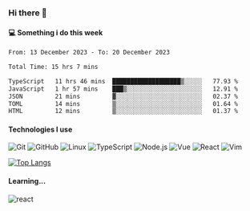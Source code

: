 ### Hi there 👋

#### 💻 Something i do this week

<!--START_SECTION:waka-->

```txt
From: 13 December 2023 - To: 20 December 2023

Total Time: 15 hrs 7 mins

TypeScript   11 hrs 46 mins  ███████████████████▒░░░░░   77.93 %
JavaScript   1 hr 57 mins    ███▒░░░░░░░░░░░░░░░░░░░░░   12.91 %
JSON         21 mins         ▓░░░░░░░░░░░░░░░░░░░░░░░░   02.37 %
TOML         14 mins         ▒░░░░░░░░░░░░░░░░░░░░░░░░   01.64 %
HTML         12 mins         ▒░░░░░░░░░░░░░░░░░░░░░░░░   01.37 %
```

<!--END_SECTION:waka-->


#### Technologies I use
![Git](https://img.shields.io/badge/-Git-222222?style=flat&logo=git&logoColor=F05032)
![GitHub](https://img.shields.io/badge/-GitHub-181717?style=flat&logo=github)
![Linux](https://img.shields.io/badge/-Linux-222222?style=flat&logo=linux&logoColor=FCC624)
![TypeScript](https://img.shields.io/badge/-TypeScript-000000?style=flat&logo=typescript)
![Node.js](https://img.shields.io/badge/-Node.js-222222?style=flat&logo=node.js&logoColor=339933)
![Vue](https://img.shields.io/badge/-Vue-222222?style=flat&logo=Vue.js&logoColor=4FC08D)
![React](https://img.shields.io/badge/-React-222222?style=flat&logo=React&logoColor=blue)
![Vim](https://img.shields.io/badge/-Vim-222222?style=flat&logo=Vim&logoColor=green)

[![Top Langs](https://github-readme-stats.vercel.app/api/top-langs/?username=GodlessLiu&layout=compact)](https://github.com/anuraghazra/github-readme-stats)
#### Learning...
![react](https://img.shields.io/badge/react-18-blue.svg)

